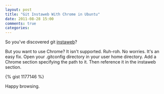 ```yaml
---
layout: post
title: "Git Instaweb With Chrome in Ubuntu"
date: 2011-08-28 15:00
comments: true
categories: 
---
```


So you've discovered git [instaweb](http://manpages.ubuntu.com/manpages/intrepid/man1/git-instaweb.1.html "instaweb")?

But you want to use Chrome? It isn't supported. Ruh-roh. No worries. It's an easy fix. Open your .gitconfig directory in your user home directory. Add a Chrome section specifying the path to it. Then reference it in the instaweb section.

{% gist 1177146 %}

Happy browsing.

